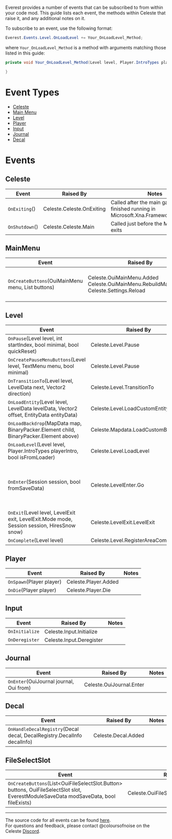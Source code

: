 Everest provides a number of events that can be subscribed to from within your code mod. 
This guide lists each event, the methods within Celeste that raise it, and any additional notes on it.

To subscribe to an event, use the following format:  
```c#
Everest.Events.Level.OnLoadLevel += Your_OnLoadLevel_Method;
```
where `Your_OnLoadLevel_Method` is a method with arguments matching those listed in this guide:  
```c#
private void Your_OnLoadLevel_Method(Level level, Player.IntroTypes playerIntro, bool isFromLoader){

}
```

# Event Types
- [Celeste](#Celeste)
- [Main Menu](#MainMenu)
- [Level](#Level)
- [Player](#Player)
- [Input](#Input)
- [Journal](#Journal)
- [Decal](#Decal)


# Events
## Celeste
Event | Raised By | Notes
--- | --- | ---
`OnExiting`() | Celeste.Celeste.OnExiting | Called after the main gameloop has finished running in Microsoft.Xna.Framework.Game.Run
`OnShutdown`() | Celeste.Celeste.Main | Called just before the Main method exits


## MainMenu
Event | Raised By | Notes
--- | --- | ---
`OnCreateButtons`(OuiMainMenu menu, List<MenuButton> buttons) | Celeste.OuiMainMenu.Added<br>Celeste.OuiMainMenu.RebuildMainAndTitle<br>Celeste.Settings.Reload | Used for adding new MenuButtons to the OuiMainMenu<br>Ex: [Everest.CoreModule](https://github.com/EverestAPI/Everest/blob/be193a4e29a8f9d94971a5997d5caad08c5494bd/Celeste.Mod.mm/Mod/Core/CoreModule.cs#L159)
 

## Level
Event | Raised By | Notes
--- | --- | ---
`OnPause`(Level level, int startIndex, bool minimal, bool quickReset) | Celeste.Level.Pause
`OnCreatePauseMenuButtons`(Level level, TextMenu menu, bool minimal) | Celeste.Level.Pause
`OnTransitionTo`(Level level, LevelData next, Vector2 direction) | Celeste.Level.TransitionTo
`OnLoadEntity`(Level level, LevelData levelData, Vector2 offset, EntityData entityData) | Celeste.Level.LoadCustomEntity
`OnLoadBackdrop`(MapData map, BinaryPacker.Element child, BinaryPacker.Element above) | Celeste.Mapdata.LoadCustomBackdrop
`OnLoadLevel`(Level level, Player.IntroTypes playerIntro, bool isFromLoader) | Celeste.Level.LoadLevel
`OnEnter`(Session session, bool fromSaveData) | Celeste.LevelEnter.Go | As of Everest 1436, is called on ctrl+f5
`OnExit`(Level level, LevelExit exit, LevelExit.Mode mode, Session session, HiresSnow snow) | Celeste.LevelExit.LevelExit
`OnComplete`(Level level) | Celeste.Level.RegisterAreaComplete


## Player
Event | Raised By | Notes
--- | --- | ---
`OnSpawn`(Player player) | Celeste.Player.Added
`OnDie`(Player player) | Celeste.Player.Die


## Input
Event | Raised By | Notes
--- | --- | ---
`OnInitialize` | Celeste.Input.Initialize
`OnDeregister` | Celeste.Input.Deregister


## Journal
Event | Raised By | Notes
--- | --- | ---
`OnEnter`(OuiJournal journal, Oui from) | Celeste.OuiJournal.Enter


## Decal
Event | Raised By | Notes
--- | --- | ---
`OnHandleDecalRegistry`(Decal decal, DecalRegistry.DecalInfo decalInfo) | Celeste.Decal.Added
   

## FileSelectSlot
Event | Raised By | Notes
--- | --- | ---
`OnCreateButtons`(List<OuiFileSelectSlot.Button> buttons, OuiFileSelectSlot slot, EverestModuleSaveData modSaveData, bool fileExists) | Celeste.OuiFileSelectSlot.CreateButtons


---

The source code for all events can be found [here](https://github.com/EverestAPI/Everest/blob/master/Celeste.Mod.mm/Mod/Everest/Everest.Events.cs).    
For questions and feedback, please contact @coloursofnoise on the Celeste [Discord](https://discord.gg/6qjaePQ).